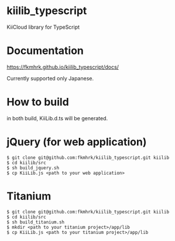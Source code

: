 kiilib_typescript
=================

KiiCloud library for TypeScript

Documentation
=============

https://fkmhrk.github.io/kiilib_typescript/docs/

Currently supported only Japanese. 

How to build
============
in both build, KiiLib.d.ts will be generated.

# jQuery (for web application)

```
$ git clone git@github.com:fkmhrk/kiilib_typescript.git kiilib
$ cd kiilib/src
$ sh build_jquery.sh
$ cp KiiLib.js <path to your web application>
```


# Titanium

```
$ git clone git@github.com:fkmhrk/kiilib_typescript.git kiilib
$ cd kiilib/src
$ sh build_titanium.sh
$ mkdir <path to your titanium project>/app/lib
$ cp KiiLib.js <path to your titanium project>/app/lib
```
